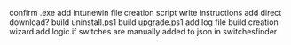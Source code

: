 confirm .exe
add intunewin file creation script
write instructions
add direct download?
build uninstall.ps1
build upgrade.ps1
add log file
build creation wizard
add logic if switches are manually added to json in switchesfinder